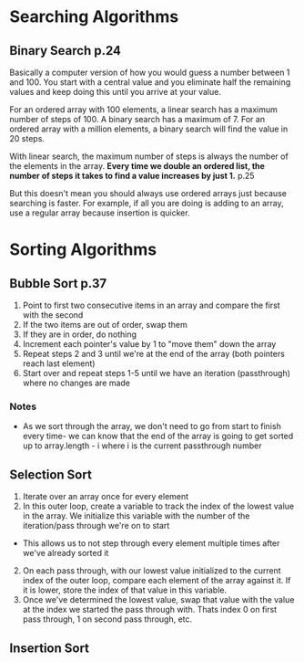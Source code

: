 # Searching Algorithms

## Binary Search p.24
Basically a computer version of how you would guess a number between 1 and 100. You start with a central value and you eliminate half the remaining values and keep doing this until you arrive at your value.

For an ordered array with 100 elements, a linear search has a maximum number of steps of 100. A binary search has a maximum of 7.
For an ordered array with a million elements, a binary search will find the value in 20 steps.

With linear search, the maximum number of steps is always the number of the elements in the array.
**Every time we double an ordered list, the number of steps it takes to find a value increases by just 1.** p.25

But this doesn't mean you should always use ordered arrays just because searching is faster. For example, if all you are doing is adding to an array, use a regular array because insertion is quicker.

# Sorting Algorithms

## Bubble Sort p.37
1. Point to first two consecutive items in an array and compare the first with the second
2. If the two items are out of order, swap them
3. If they are in order, do nothing
4. Increment each pointer's value by 1 to "move them" down the array
5. Repeat steps 2 and 3 until we're at the end of the array (both pointers reach last element)
6. Start over and repeat steps 1-5 until we have an iteration (passthrough) where no changes are made

### Notes
- As we sort through the array, we don't need to go from start to finish every time- we can know that the end of the array is going to get sorted up to array.length - i where i is the current passthrough number

## Selection Sort
1. Iterate over an array once for every element
2. In this outer loop, create a variable to track the index of the lowest value in the array. We initialize this variable with the number of the iteration/pass through we're on to start
  - This allows us to not step through every element multiple times after we've already sorted it
2. On each pass through, with our lowest value initialized to the current index of the outer loop, compare each element of the array against it. If it is lower, store the index of that value in this variable.
2. Once we've determined the lowest value, swap that value with the value at the index we started the pass through with. Thats index 0 on first pass through, 1 on second pass through, etc.

## Insertion Sort
